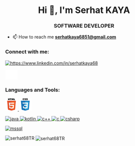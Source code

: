 <h1 align="center">Hi 👋, I'm Serhat KAYA</h1>
<h3 align="center">SOFTWARE DEVELOPER</h3>

<p align="left"> <a href="https://github.com/ryo-ma/github-profile-trophy"></a> </p>

- 📫 How to reach me **serhatkaya6851@gmail.com**

<h3 align="left">Connect with me:</h3>
<p align="left">
<a href="https://www.linkedin.com/in/serhatkaya68" target="blank"><img align="center" src="https://raw.githubusercontent.com/rahuldkjain/github-profile-readme-generator/master/src/images/icons/Social/linked-in-alt.svg" alt="https://www.linkedin.com/in/serhatkaya68" height="30" width="40" /></a>

<a href="https://medium.com/@serhatkaya6851" target="blank"><img align="center" src="https://github.com/Medium/medium-logos/blob/master/03_Symbol/02_White/PNG/RGB/Medium-Symbol-White-RGB%401x.png" alt="https://medium.com/@serhatkaya6851" height="30" width="40" /></a>
</p>

<h3 align="left">Languages and Tools:</h3>
<p align="left"> 
  <a href="https://www.w3.org/html/" target="_blank" rel="noreferrer"> <img src="https://raw.githubusercontent.com/devicons/devicon/master/icons/html5/html5-original-wordmark.svg" alt="html5" width="40" height="40"/> </a>
  <a href="https://www.w3schools.com/css/" target="_blank" rel="noreferrer"> <img src="https://raw.githubusercontent.com/devicons/devicon/master/icons/css3/css3-original-wordmark.svg" alt="css3" width="40" height="40"/> </a> 

  <a href="https://upload.wikimedia.org/" target="_blank" rel="noreferrer"> <img src="https://upload.wikimedia.org/wikipedia/tr/thumb/2/2e/Java_Logo.svg/300px-Java_Logo.svg.png?20111229210123" alt="java" width="40" height="40"/> </a> 
<a href="https://upload.wikimedia.org/" target="_blank" rel="noreferrer"> <img src="https://upload.wikimedia.org/wikipedia/commons/thumb/0/06/Kotlin_Icon.svg/512px-Kotlin_Icon.svg.png" alt="kotlin" width="40" height="40"/> </a> 
<a href="https://upload.wikimedia.org/" target="_blank" rel="noreferrer"> <img src="https://upload.wikimedia.org/wikipedia/commons/thumb/1/18/ISO_C%2B%2B_Logo.svg/128px-ISO_C%2B%2B_Logo.svg.png" alt="c++" width="40" height="40"/> </a> 
<a href="https://upload.wikimedia.org/" target="_blank" rel="noreferrer"> <img src="https://upload.wikimedia.org/wikipedia/commons/thumb/3/35/The_C_Programming_Language_logo.svg/150px-The_C_Programming_Language_logo.svg.png" alt="c" width="40" height="40"/> </a> 
<a href="https://upload.wikimedia.org/" target="_blank" rel="noreferrer"> <img src="https://upload.wikimedia.org/wikipedia/commons/thumb/d/d2/C_Sharp_Logo_2023.svg/130px-C_Sharp_Logo_2023.svg.png" alt="csharp" width="40" height="40"/> </a> 

<a href="https://www.microsoft.com/en-us/sql-server" target="_blank" rel="noreferrer"> <img src="https://www.svgrepo.com/show/303229/microsoft-sql-server-logo.svg" alt="mssql" width="40" height="40"/> </a> </p>

<p><img align="left" src="https://github-readme-stats.vercel.app/api/top-langs?username=serhat68TR&show_icons=true&locale=en&layout=compact" alt="serhat68TR" /></p>

<p>&nbsp;<img align="center" src="https://github-readme-stats.vercel.app/api?username=Serhat68TR&show_icons=true&locale=en" alt="serhat68TR" /></p>
